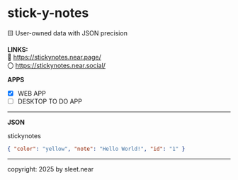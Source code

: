 # stick-y-notes
🟨 User-owned data with JSON precision


**LINKS:**
<br/>
🔗 https://stickynotes.near.page/
<br/>
〇 https://stickynotes.near.social/


**APPS**
- [X] WEB APP
- [ ] DESKTOP TO DO APP

---

**JSON**

stickynotes
```json
{ "color": "yellow", "note": "Hello World!", "id": "1" }
```



---

copyright: 2025 by sleet.near